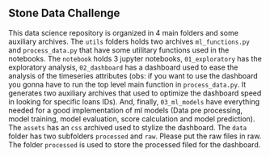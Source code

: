 ## Stone Data Challenge

This data science repository is organized in 4 main folders and some auxiliary archives. 
The `utils` folders holds two archives `ml_functions.py` and `process_data.py` that have some utilitary functions used in the notebooks. 
The `notebook` holds 3 jupyter notebooks, `01_exploratory` has the exploratory analysis, `02_dashboard` has a dashboard used to ease the analysis of the timeseries attributes (obs: if you want to use the dashboard you gonna have to run the top level main function in `process_data.py`. It generates two auxiliary archives that used to optimize the dashboard speed in looking for specific loans IDs). And, finally, `03_ml_models` have everything needed for a good implementation of ml models (Data pre processing, model training, model evaluation, score calculation and model prediction).
The `assets` has an `css` archived used to stylize the dashboard.
The `data` folder has two subfolders `processed` and `raw`. Please put the raw files in raw. The folder `processed` is used to store the processed filed for the dashboard.
